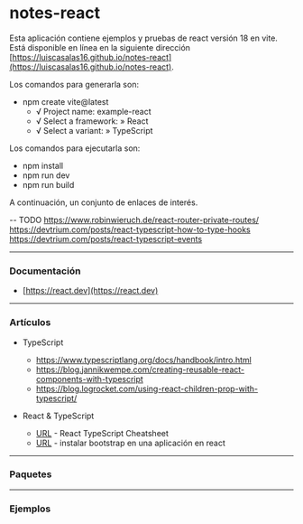 # notes-react

Esta aplicación contiene ejemplos y pruebas de react versión 18 en vite. Está disponible en línea en la siguiente dirección [https://luiscasalas16.github.io/notes-react](https://luiscasalas16.github.io/notes-react).

Los comandos para generarla son:

- npm create vite@latest
  - √ Project name: example-react
  - √ Select a framework: » React
  - √ Select a variant: » TypeScript

Los comandos para ejecutarla son:

- npm install
- npm run dev
- npm run build

A continuación, un conjunto de enlaces de interés.

-- TODO
https://www.robinwieruch.de/react-router-private-routes/
https://devtrium.com/posts/react-typescript-how-to-type-hooks
https://devtrium.com/posts/react-typescript-events

---

### Documentación

- [https://react.dev](https://react.dev)

---

### Artículos

- TypeScript

  - https://www.typescriptlang.org/docs/handbook/intro.html
  - https://blog.jannikwempe.com/creating-reusable-react-components-with-typescript
  - https://blog.logrocket.com/using-react-children-prop-with-typescript/

- React & TypeScript
  - [URL](https://react-typescript-cheatsheet.netlify.app) - React TypeScript Cheatsheet
  - [URL](https://blog.logrocket.com/using-bootstrap-with-react-tutorial-with-examples) - instalar bootstrap en una aplicación en react

---

### Paquetes

---

### Ejemplos
